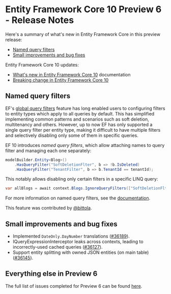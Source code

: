 
# Entity Framework Core 10 Preview 6 - Release Notes

Here's a summary of what's new in Entity Framework Core in this preview release:

- [Named query filters](#named-query-filters)
- [Small improvements and bug fixes](#small-improvements-and-bug-fixes)

Entity Framework Core 10 updates:

- [What's new in Entity Framework Core 10](https://learn.microsoft.com/ef/core/what-is-new/ef-core-10.0/whatsnew) documentation
- [Breaking change in Entity Framework Core 10](https://learn.microsoft.com/ef/core/what-is-new/ef-core-10.0/breaking-changes)

## Named query filters

EF's [global query filters](xref:core/querying/filters) feature has long enabled users to configuring filters to entity types which apply to all queries by default. This has simplified implementing common patterns and scenarios such as soft deletion, multitenancy and others. However, up to now EF has only supported a single query filter per entity type, making it difficult to have multiple filters and selectively disabling only some of them in specific queries.

EF 10 introduces *named query filters*, which allow attaching names to query filter and managing each one separately:

```c#
modelBuilder.Entity<Blog>()
    .HasQueryFilter("SoftDeletionFlter", b => !b.IsDeleted)
    .HasQueryFilter("TenantFilter", b => b.TenantId == tenantId);
```

This notably allows disabling only certain filters in a specific LINQ query:

```c#
var allBlogs = await context.Blogs.IgnoreQueryFilters(["SoftDeletionFlter"]).ToListAsync();
```

For more information on named query filters, see the [documentation](https://learn.microsoft.com/ef/core/querying/filters).

This feature was contributed by [@bittola](https://github.com/bittola).

## Small improvements and bug fixes

- Implemented `DateOnly.DayNumber` translations ([#36189](https://github.com/dotnet/efcore/pull/36189)).
- IQueryExpressionInterceptor leaks across contexts, leading to incorrectly-used cached queries ([#36127](https://github.com/dotnet/efcore/issues/36127)).
- Support entity splitting with owned JSON entities (on main table) ([#36145](https://github.com/dotnet/efcore/issues/36145)).

## Everything else in Preview 6

The full list of issues completed for Preview 6 can be found [here](https://github.com/dotnet/efcore/issues?q=is%3Aissue%20state%3Aclosed%20milestone%3A10.0.0%20label%3Apreview-6).
